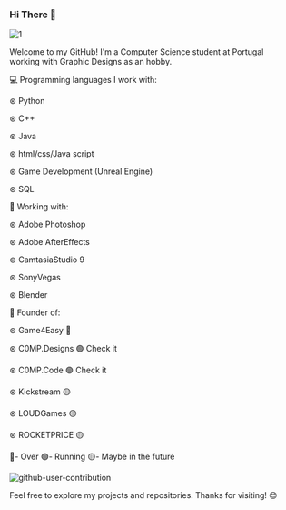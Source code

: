 ### Hi There 👋

![1](https://github.com/C0MPL3Xscs/C0MPL3Xscs/assets/82287232/671f84be-60aa-4c4e-8fcb-c2dbd6a3029e)

Welcome to my GitHub! I'm a Computer Science student at Portugal working with Graphic Designs as an hobby.

💻 Programming languages I work with:

  ⊛ Python

  ⊛ C++
  
  ⊛ Java
  
  ⊛ html/css/Java script
  
  ⊛ Game Development (Unreal Engine)
  
  ⊛ SQL
  
  🎨 Working with:

  ⊛ Adobe Photoshop
  
  ⊛ Adobe AfterEffects
  
  ⊛ CamtasiaStudio 9
  
  ⊛ SonyVegas
  
  ⊛ Blender
  
  🤵 Founder of:

⊛ Game4Easy 🔴

⊛ C0MP.Designs 🟢 Check it

⊛ C0MP.Code 🟢 Check it

⊛ Kickstream 🟡

⊛ LOUDGames 🟡

⊛ ROCKETPRICE 🟡

🔴- Over 🟢- Running 🟡- Maybe in the future

![github-user-contribution](https://github.com/C0MPL3Xscs/C0MPL3Xscs/assets/82287232/107aed85-1d47-49cb-a7fe-75e782ce3860)

Feel free to explore my projects and repositories. Thanks for visiting! 😊
